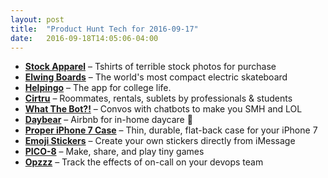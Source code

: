 ```yaml
---
layout: post
title:  "Product Hunt Tech for 2016-09-17"
date:   2016-09-18T14:05:06-04:00
---
```


* **[Stock Apparel](https://www.producthunt.com/tech/stock-apparel?utm_campaign=producthunt-api&utm_medium=api&utm_source=Application%3A+Daily+Digest+RSS+%28ID%3A+3202%29)** – Tshirts of terrible stock photos for purchase
* **[Elwing Boards](https://www.producthunt.com/tech/elwing-boards?utm_campaign=producthunt-api&utm_medium=api&utm_source=Application%3A+Daily+Digest+RSS+%28ID%3A+3202%29)** – The world's most compact electric skateboard
* **[Helpingo](https://www.producthunt.com/tech/helpingo?utm_campaign=producthunt-api&utm_medium=api&utm_source=Application%3A+Daily+Digest+RSS+%28ID%3A+3202%29)** – The app for college life.
* **[Cirtru](https://www.producthunt.com/tech/cirtru?utm_campaign=producthunt-api&utm_medium=api&utm_source=Application%3A+Daily+Digest+RSS+%28ID%3A+3202%29)** – Roommates, rentals, sublets by professionals & students
* **[What The Bot?!](https://www.producthunt.com/tech/what-the-bot?utm_campaign=producthunt-api&utm_medium=api&utm_source=Application%3A+Daily+Digest+RSS+%28ID%3A+3202%29)** – Convos with chatbots to make you SMH and LOL
* **[Daybear](https://www.producthunt.com/tech/daybear?utm_campaign=producthunt-api&utm_medium=api&utm_source=Application%3A+Daily+Digest+RSS+%28ID%3A+3202%29)** – Airbnb for in-home daycare 👶
* **[Proper iPhone 7 Case](https://www.producthunt.com/tech/proper-iphone-7-case?utm_campaign=producthunt-api&utm_medium=api&utm_source=Application%3A+Daily+Digest+RSS+%28ID%3A+3202%29)** – Thin, durable, flat-back case for your iPhone 7
* **[Emoji Stickers](https://www.producthunt.com/tech/emoji-stickers-3?utm_campaign=producthunt-api&utm_medium=api&utm_source=Application%3A+Daily+Digest+RSS+%28ID%3A+3202%29)** – Create your own stickers directly from iMessage
* **[PICO-8](https://www.producthunt.com/tech/pico-8?utm_campaign=producthunt-api&utm_medium=api&utm_source=Application%3A+Daily+Digest+RSS+%28ID%3A+3202%29)** – Make, share, and play tiny games
* **[Opzzz](https://www.producthunt.com/tech/opzzz?utm_campaign=producthunt-api&utm_medium=api&utm_source=Application%3A+Daily+Digest+RSS+%28ID%3A+3202%29)** – Track the effects of on-call on your devops team
